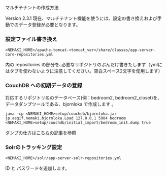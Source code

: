 マルチテナントの作成方法

Version 2.3.1 現在、マルチテナント機能を使うには、設定の書き換えおよび手動でのデータ登録が必要となります。

### 設定ファイル書き換え

`<NEMAKI_HOME>/apache-tomcat-<tomcat_ver>/share/classes/app-server-core-repositories.yml `

内の repositories の部分を､必要なリポジトリのぶんだけ書きたします（ymlにはタブを使わないように注意してください。空白スペース2文字を使用します）

### CouchDB への初期データの登録
対応するリポジトリ名のデータベース(例：bedroom2, bedroom2_closet)を、データダンプツールである、bjornloka で作成します
。

`java -cp <NEMAKI_HOME>setup/couchdb/bjornloka.jar jp.aegif.nemaki.bjornloka.Load 127.0.0.1 5984 bedroom <NEMAKI_HOME>setup/couchdb/initial_import/bedroom_init.dump true`

ダンプの仕方は[こちらの記事](https://github.com/aegif/NemakiWare/wiki/Dump-or--load-with-CouchDB)を参照

### Solrのトラッキング設定

`<NEMAKI_HOME>/solr/app-server-solr-repositories.yml`

ID と パスワードを追加します。